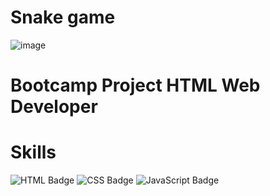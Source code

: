 # Snake game

![image](https://user-images.githubusercontent.com/65916297/122614572-4bf7d080-d05d-11eb-9777-8dccb8b704cd.png)

# Bootcamp Project HTML Web Developer

# Skills
![HTML Badge](https://img.shields.io/badge/HTML5-E34F26?style=for-the-badge&logo=html5&logoColor=white)
![CSS Badge](https://img.shields.io/badge/CSS3-1572B6?style=for-the-badge&logo=css3&logoColor=white)
![JavaScript Badge](https://img.shields.io/badge/JavaScript-F7DF1E?style=for-the-badge&logo=javascript&logoColor=black)



